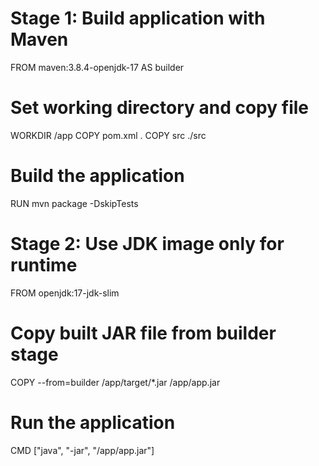 # Stage 1: Build application with Maven
FROM maven:3.8.4-openjdk-17 AS builder

# Set working directory and copy file
WORKDIR /app
COPY pom.xml .
COPY src ./src

# Build the application
RUN mvn package -DskipTests

# Stage 2: Use JDK image only for runtime
FROM openjdk:17-jdk-slim

# Copy built JAR file from builder stage
COPY --from=builder /app/target/*.jar /app/app.jar

# Run the application
CMD ["java", "-jar", "/app/app.jar"]
